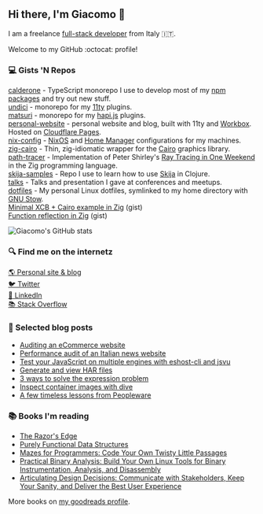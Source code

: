 ## Hi there, I'm Giacomo 👋

I am a freelance [full-stack developer](https://www.reddit.com/r/ProgrammerHumor/comments/dzgyf6/fullstack_developer_means/) from Italy 🇮🇹.

Welcome to my GitHub :octocat: profile!

### :computer: Gists 'N Repos

[calderone](https://github.com/jackdbd/calderone) - TypeScript monorepo I use to develop most of my [npm packages](https://www.npmjs.com/settings/jackdbd/packages) and try out new stuff.<br />
[undici](https://github.com/jackdbd/undici) - monorepo for my [11ty](https://www.11ty.dev/) plugins.<br />
[matsuri](https://github.com/jackdbd/matsuri) - monorepo for my [hapi.js](https://hapi.dev/) plugins.<br />
[personal-website](https://github.com/jackdbd/personal-website) - personal website and blog, built with 11ty and [Workbox](https://developer.chrome.com/docs/workbox/). Hosted on [Cloudflare Pages](https://pages.cloudflare.com/).<br />
[nix-config](https://github.com/jackdbd/nix-config) - [NixOS](https://nixos.org/) and [Home Manager](https://github.com/nix-community/home-manager) configurations for my machines.<br />
[zig-cairo](https://github.com/jackdbd/zig-cairo) - Thin, zig-idiomatic wrapper for the [Cairo](https://gitlab.freedesktop.org/cairo/cairo) graphics library.<br />
[path-tracer](https://github.com/jackdbd/path-tracer) - Implementation of Peter Shirley's [Ray Tracing in One Weekend](https://raytracing.github.io/books/RayTracingInOneWeekend.html) in the Zig programming language.<br />
[skija-samples](https://github.com/jackdbd/skija-samples) - Repo I use to learn how to use [Skija](https://github.com/JetBrains/skija) in Clojure.<br />
[talks](https://github.com/jackdbd/talks/) - Talks and presentation I gave at conferences and meetups.<br>
[dotfiles](https://github.com/jackdbd/dotfiles) - My personal Linux dotfiles, symlinked to my home directory with [GNU Stow](https://www.gnu.org/software/stow/).<br />
[Minimal XCB + Cairo example in Zig](https://gist.github.com/jackdbd/4fe072c6012d3a4897282e4a1f484e2e) (gist)<br />
[Function reflection in Zig](https://gist.github.com/jackdbd/aa5236bb1d3fa5556327319fcdd5600a) (gist)<br />

![Giacomo's GitHub stats](https://github-readme-stats.vercel.app/api?username=jackdbd&count_private=true&show_icons=true&theme=gruvbox)

### 🔍 Find me on the internetz

[🌎 Personal site & blog](https://www.giacomodebidda.com/) <br>
[🐦 Twitter](https://twitter.com/jackdbd) <br>
[💼 LinkedIn](https://www.linkedin.com/in/giacomodebidda/) <br>
[📚 Stack Overflow](https://stackoverflow.com/users/3036129/jackdbd/)

### :pencil: Selected blog posts

- [Auditing an eCommerce website](https://www.giacomodebidda.com/posts/auditing-an-ecommerce-website/)
- [Performance audit of an Italian news website](https://www.giacomodebidda.com/posts/performance-audit-of-an-italian-news-website/)
- [Test your JavaScript on multiple engines with eshost-cli and jsvu](https://www.giacomodebidda.com/posts/test-your-javascript-on-multiple-engines-with-eshost-cli-and-jsvu/)
- [Generate and view HAR files](https://www.giacomodebidda.com/posts/generate-and-view-har-files/)
- [3 ways to solve the expression problem](https://www.giacomodebidda.com/posts/3-ways-to-solve-the-expression-problem/)
- [Inspect container images with dive](https://www.giacomodebidda.com/posts/inspect-container-images-with-dive/)
- [A few timeless lessons from Peopleware](https://www.giacomodebidda.com/posts/a-few-timeless-lessons-from-peopleware/)

### :books: Books I'm reading

- [The Razor's Edge](https://www.goodreads.com/book/show/31196.The_Razor_s_Edge)
- [Purely Functional Data Structures](https://www.goodreads.com/book/show/594288.Purely_Functional_Data_Structures)
- [Mazes for Programmers: Code Your Own Twisty Little Passages](https://www.goodreads.com/book/show/25069349-mazes-for-programmers)
- [Practical Binary Analysis: Build Your Own Linux Tools for Binary Instrumentation, Analysis, and Disassembly](https://www.goodreads.com/book/show/39380358-practical-binary-analysis)
- [Articulating Design Decisions: Communicate with Stakeholders, Keep Your Sanity, and Deliver the Best User Experience](https://www.goodreads.com/book/show/25520974-articulating-design-decisions)

More books on [my goodreads profile](https://www.goodreads.com/user/show/76503683-giacomo-debidda).